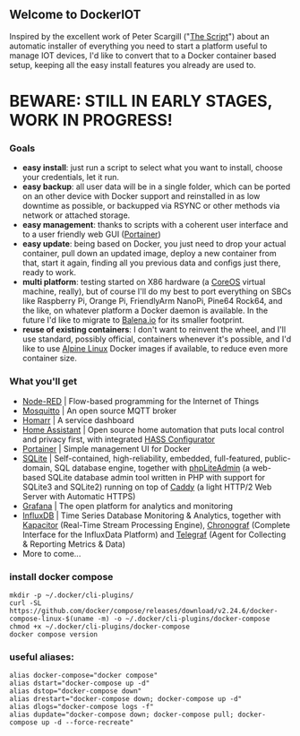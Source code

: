 ## Welcome to DockerIOT

Inspired by the excellent work of Peter Scargill ("[The Script](https://www.esp-go.com)") about an automatic installer of everything you need to start a platform useful to manage IOT devices, I'd like to convert that to a Docker container based setup, keeping all the easy install features you already are used to.

# BEWARE: STILL IN EARLY STAGES, WORK IN PROGRESS!

### Goals

- **easy install**: just run a script to select what you want to install, choose your credentials, let it run.
- **easy backup**: all user data will be in a single folder, which can be ported on an other device with Docker support and reinstalled in as low downtime as possible, or backupped via RSYNC or other methods via network or attached storage.
- **easy management**: thanks to scripts with a coherent user interface and to a user friendly web GUI ([Portainer](https://portainer.io))
- **easy update**: being based on Docker, you just need to drop your actual container, pull down an updated image, deploy a new container from that, start it again, finding all you previous data and configs just there, ready to work.
- **multi platform**: testing started on X86 hardware (a [CoreOS](https://coreos.com) virtual machine, really), but of course I'll do my best to port everything on SBCs like Raspberry Pi, Orange Pi, FriendlyArm NanoPi, Pine64 Rock64, and the like, on whatever platform a Docker daemon is available. In the future I'd like to migrate to [Balena.io](https://www.balena.io) for its smaller footprint.
- **reuse of existing containers**: I don't want to reinvent the wheel, and I'll use standard, possibly official, containers whenever it's possible, and I'd like to use [Alpine Linux](https://hub.docker.com/_/alpine) Docker images if available, to reduce even more container size.

### What you'll get

- [Node-RED](https://nodered.org) | Flow-based programming for the Internet of Things
- [Mosquitto](https://mosquitto.org) | An open source MQTT broker
- [Homarr](https://homarr.dev/) | A service dashboard
- [Home Assistant](https://www.home-assistant.io) | Open source home automation that puts local control and privacy first, with integrated [HASS Configurator](https://www.home-assistant.io/addons/configurator)
- [Portainer](https://portainer.io) | Simple management UI for Docker
- [SQLite](https://www.sqlite.org) | Self-contained, high-reliability, embedded, full-featured, public-domain, SQL database engine, together with [phpLiteAdmin](https://www.phpliteadmin.org) (a web-based SQLite database admin tool written in PHP with support for SQLite3 and SQLite2) running on top of [Caddy](https://caddyserver.com) (a light HTTP/2 Web Server with Automatic HTTPS)
- [Grafana](https://grafana.com) | The open platform for analytics and monitoring
- [InfluxDB](https://www.influxdata.com) | Time Series Database Monitoring & Analytics, together with [Kapacitor](https://www.influxdata.com/time-series-platform/kapacitor) (Real-Time Stream Processing Engine), [Chronograf](https://www.influxdata.com/time-series-platform/chronograf) (Complete Interface for the InfluxData Platform) and [Telegraf](https://www.influxdata.com/time-series-platform/telegraf) (Agent for Collecting & Reporting Metrics & Data)
- More to come...


### install docker compose

    mkdir -p ~/.docker/cli-plugins/
    curl -SL https://github.com/docker/compose/releases/download/v2.24.6/docker-compose-linux-$(uname -m) -o ~/.docker/cli-plugins/docker-compose
    chmod +x ~/.docker/cli-plugins/docker-compose
    docker compose version

### useful aliases:
    alias docker-compose="docker compose"
    alias dstart="docker-compose up -d"
    alias dstop="docker-compose down"
    alias drestart="docker-compose down; docker-compose up -d"
    alias dlogs="docker-compose logs -f"
    alias dupdate="docker-compose down; docker-compose pull; docker-compose up -d --force-recreate"

